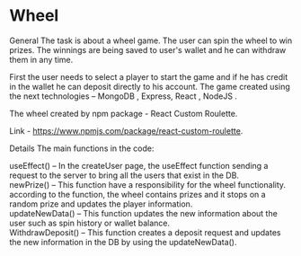 # Wheel 

General 
The task is about a wheel game. The user can spin the wheel to win prizes.
The winnings are being saved to user's wallet and he can withdraw them in any time. 

First the user needs to select a player to start the game and if he has credit in the wallet he can deposit directly to his account. 
The game created using the next technologies  – MongoDB , Express, React ,   NodeJS .

The wheel created by npm package - React Custom Roulette.   

Link - https://www.npmjs.com/package/react-custom-roulette.   

Details
The main functions in the code: 

useEffect() – In the  createUser page, the useEffect function sending a request to the server to bring all the users that exist in the DB.   
newPrize() – This function have a responsibility for the wheel functionality.  
according to the function, the wheel contains prizes and it stops on a random prize and updates the player information.  
updateNewData() – This function updates the new information about the user such as spin history or wallet balance.  
WithdrawDeposit() – This function creates a deposit request and updates the new information in the DB by using the updateNewData().   
